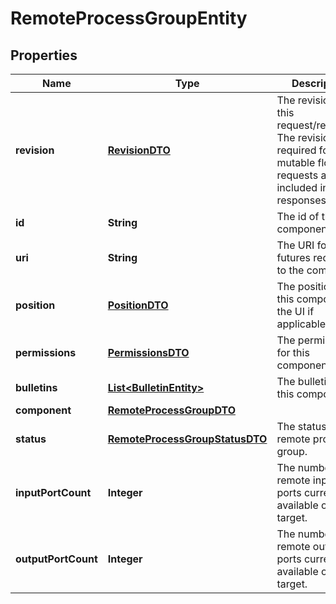 
# RemoteProcessGroupEntity

## Properties
Name | Type | Description | Notes
------------ | ------------- | ------------- | -------------
**revision** | [**RevisionDTO**](RevisionDTO.md) | The revision for this request/response. The revision is required for any mutable flow requests and is included in all responses. |  [optional]
**id** | **String** | The id of the component. |  [optional]
**uri** | **String** | The URI for futures requests to the component. |  [optional]
**position** | [**PositionDTO**](PositionDTO.md) | The position of this component in the UI if applicable. |  [optional]
**permissions** | [**PermissionsDTO**](PermissionsDTO.md) | The permissions for this component. |  [optional]
**bulletins** | [**List&lt;BulletinEntity&gt;**](BulletinEntity.md) | The bulletins for this component. |  [optional]
**component** | [**RemoteProcessGroupDTO**](RemoteProcessGroupDTO.md) |  |  [optional]
**status** | [**RemoteProcessGroupStatusDTO**](RemoteProcessGroupStatusDTO.md) | The status of the remote process group. |  [optional]
**inputPortCount** | **Integer** | The number of remote input ports currently available on the target. |  [optional]
**outputPortCount** | **Integer** | The number of remote output ports currently available on the target. |  [optional]



